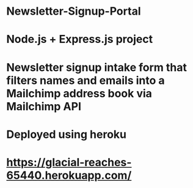 # Newsletter-Signup-Portal
#
# Node.js + Express.js project 
# Newsletter signup intake form that filters names and emails into a Mailchimp address book via Mailchimp API
#
# Deployed using heroku
# https://glacial-reaches-65440.herokuapp.com/
